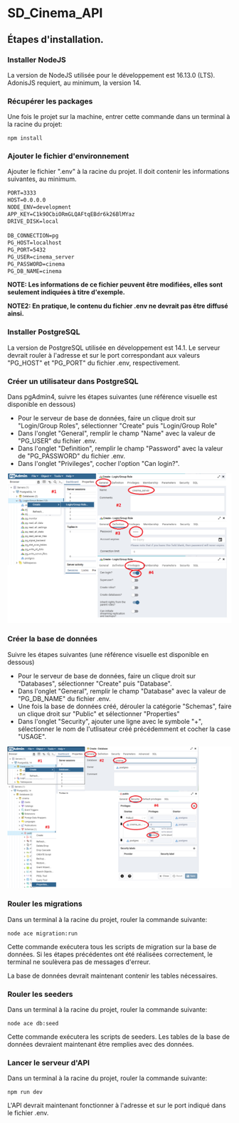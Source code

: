 # SD_Cinema_API

## Étapes d'installation.

### Installer NodeJS
La version de NodeJS utilisée pour le développement est 16.13.0 (LTS). AdonisJS requiert, au minimum, la version 14.

### Récupérer les packages
Une fois le projet sur la machine, entrer cette commande dans un terminal à la racine du projet:

```
npm install
```

### Ajouter le fichier d'environnement
Ajouter le fichier ".env" à la racine du projet. Il doit contenir les informations suivantes, au minimum.
```
PORT=3333
HOST=0.0.0.0
NODE_ENV=development
APP_KEY=C1k9OCbiORmGLQAFtqEBdr6k26BlMYaz
DRIVE_DISK=local

DB_CONNECTION=pg
PG_HOST=localhost
PG_PORT=5432
PG_USER=cinema_server
PG_PASSWORD=cinema
PG_DB_NAME=cinema
```

**NOTE: Les informations de ce fichier peuvent être modifiées, elles sont seulement indiquées à titre d'exemple.**

**NOTE2: En pratique, le contenu du fichier .env ne devrait pas être diffusé ainsi.**

### Installer PostgreSQL
La version de PostgreSQL utilisée en développement est 14.1. Le serveur devrait rouler à l'adresse et sur le port correspondant aux valeurs "PG_HOST" et "PG_PORT" du fichier .env, respectivement.

### Créer un utilisateur dans PostgreSQL
Dans pgAdmin4, suivre les étapes suivantes (une référence visuelle est disponible en dessous)

- Pour le serveur de base de données, faire un clique droit sur "Login/Group Roles", sélectionner "Create" puis "Login/Group Role"
- Dans l'onglet "General", remplir le champ "Name" avec la valeur de "PG_USER" du fichier .env.
- Dans l'onglet "Definition", remplir le champ "Password" avec la valeur de "PG_PASSWORD" du fichier .env.
- Dans l'onglet "Privileges", cocher l'option "Can login?".

![Guide création user](/assets/images/PgUser.png)


### Créer la base de données
Suivre les étapes suivantes (une référence visuelle est disponible en dessous)

- Pour le serveur de base de données, faire un clique droit sur "Databases", sélectionner "Create" puis "Database".
- Dans l'onglet "General", remplir le champ "Database" avec la valeur de "PG_DB_NAME" du fichier .env.
- Une fois la base de données créé, dérouler la catégorie "Schemas", faire un clique droit sur "Public" et sélectionner "Properties"
- Dans l'onglet "Security", ajouter une ligne avec le symbole "+", sélectionner le nom de l'utlisateur créé précédemment et cocher la case "USAGE".

![Guide création db](/assets/images/PgDB.png)

### Rouler les migrations
Dans un terminal à la racine du projet, rouler la commande suivante:
```
node ace migration:run
```

Cette commande exécutera tous les scripts de migration sur la base de données. Si les étapes précédentes ont été réalisées correctement, le terminal ne soulèvera pas de messages d'erreur.

La base de données devrait maintenant contenir les tables nécessaires.

### Rouler les seeders
Dans un terminal à la racine du projet, rouler la commande suivante:
```
node ace db:seed
```

Cette commande exécutera les scripts de seeders. Les tables de la base de données devraient maintenant être remplies avec des données.

### Lancer le serveur d'API
Dans un terminal à la racine du projet, rouler la commande suivante:
```
npm run dev
```

L'API devrait maintenant fonctionner à l'adresse et sur le port indiqué dans le fichier .env.
